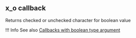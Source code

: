 ## x_o callback

Returns checked or unchecked character for boolean value

!!! Info
    See also [Callbacks with boolean type argument](cb_boolean_callbacks.md)
